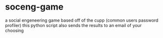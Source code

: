 # soceng-game
a social engeneering game based off of the cupp (common users password profiler)
this python script also sends the results to an email of your choosing
